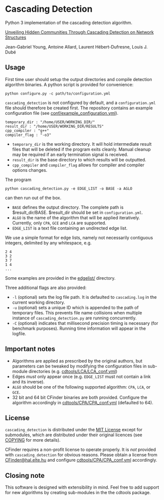 # Cascading Detection

Python 3 implementation of the cascading detection algorithm.

[Unveiling Hidden Communities Through Cascading Detection on Network Structures](http://arxiv.org/abs/1211.1364)

Jean-Gabriel Young, Antoine Allard, Laurent Hébert-Dufresne, Louis J. Dubé


## Usage
First time user should setup the output directories and compile detection algorithm binaries.
A python script is provided for convenience:

    python configure.py -c path/to/configuration.yml

`cascading_detection` is not configured by default, and a `configuration.yml` file should therefore be created first.
The repository contains an example configuration file (see [conf/example_configuration.yml](conf/example_configuration.yml)).

    temporary_dir : "/home/USER/WORKING_DIR/"
    result_dir : "/home/USER/WORKING_DIR/RESULTS"
    cpp_compiler : "g++"
    compiler_flag : "-o3"

* `temporary_dir` is the working directory. 
It will hold intermediate result files that will be deleted if the program exits cleanly.
Manual cleanup may be required if an early termination signal is received.
* `result_dir` is the base directory to which results will be outputted.
* `cpp_compiler` and `compiler_flag` allows for compiler and compiler options changes.

The program

    python cascading_detection.py -e EDGE_LIST -o BASE -a AGLO

can then run out of the box.

* `BASE` defines the output directory. The complete path is $result_dir/BASE. $result_dir should be set in `configuration.yml`.
* `ALGO` is the name of the algorithm that will be applied iteratively. Currently, only `CPA`, `GCE` and `LCA` are supported.
* `EDGE_LIST` is a text file containing an undirected edge list.

We use a simple format for edge lists, namely not necessarily contiguous integers, delimited by any whitespace, e.g.


    2 4
    3 2
    3 7
    1 4
    ...

Some examples are provided in the [edgelist/](edgelist/) directory.


Three additional flags are also provided:

* `-l` (optional) sets the log file path. It is defaulted to `cascading.log` in the current working directory.
* `-u` (optional) sets a unique ID which is appended to the path of temporary files. This prevents file name collisions when multiple instance of  `cascading_detection.py` are running concurrently. 
* `-C` (optional) indicates that millisecond precision timing is necessary (for benchmark purposes). Running time information will appear in the logfile.


## Important notes

* Algorithms are applied as prescribed by the original authors, but parameters can be tweaked by modifying the configuration files in sub-module directories (e.g. [cdtools/LCA/LCA_conf.yml](cdtools/LCA/LCA_conf.yml))
* Edges *must* only appear once (e.g. `EDGE_LIST` must not contain a link and its inverse).
* `ALGO` should be one of the following supported algorithm: `CPA`, `LCA`, or `GCE`.
* 32 bit and 64 bit CFinder binaries are both provided. Configure the algorithm  accordingly in [cdtools/CPA/CPA_conf.yml](cdtools/CPA/CPA_conf.yml) (defaulted to 64).


## License
`cascading_detection` is distributed under the [MIT License](COPYING) except for submodules, which are distributed under their original licences (see  [COPYING](COPYING) for more details).

CFinder requires a non-profit license to operate properly.
It is *not* provided with `cascading_detection` for obvious reasons.
Please obtain a license from [CFinder@hal.elte.hu](CFinder@hal.elte.hu) and configure  [cdtools/CPA/CPA_conf.yml](cdtools/CPA/CPA_conf.yml) accordingly.

## Closing note

This software is designed with extensibility in mind.
Feel free to add support for new algorithms by creating sub-modules in the the cdtools package.
